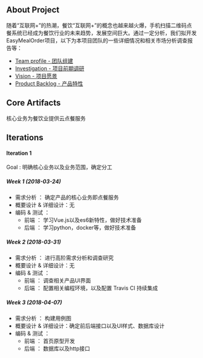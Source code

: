 ## About Project
随着“互联网+”的热潮，餐饮“互联网+”的概念也越来越火爆，手机扫描二维码点餐系统已经成为餐饮行业的未来趋势，发展空间巨大。通过一定分析，我们拟开发EasyMealOrder项目，以下为本项目团队的一些详细情况和相关市场分析调查报告等：

- [Team profile - 团队组建](https://github.com/EasyMealOrder/dashboard/blob/master/team_profile.md)
- [Investigation - 项目前期调研](https://github.com/EasyMealOrder/dashboard/blob/master/investigation.md)
- [Vision - 项目愿景](https://github.com/EasyMealOrder/dashboard/blob/master/vision.md)
- [Product Backlog - 产品特性](https://github.com/EasyMealOrder/dashboard/blob/master/backlog_initial.md)
## Core Artifacts
核心业务为餐饮业提供云点餐服务
## Iterations
#### Iteration 1 
Goal : 明确核心业务以及业务范围，确定分工
##### Week 1 (2018-03-24)
- 需求分析 ： 确定产品的核心业务即点餐服务
- 概要设计 & 详细设计：无
- 编码 & 测试 ：
  - 前端 ： 学习Vue.js以及es6新特性，做好技术准备
  - 后端 ： 学习python，docker等，做好技术准备
##### Week 2 (2018-03-31)
- 需求分析 ： 进行高阶需求分析和调查研究
- 概要设计 & 详细设计：无
- 编码 & 测试 ：
  - 前端 ： 调查相关产品UI界面
  - 后端 ： 配置相关编程环境，以及配置 Travis CI 持续集成
##### Week 3 (2018-04-07)
- 需求分析 ： 构建用例图
- 概要设计 & 详细设计：确定前后端接口以及UI样式、数据库设计
- 编码 & 测试 ：
  - 前端 ： 首页原型开发
  - 后端 ： 数据库以及http接口